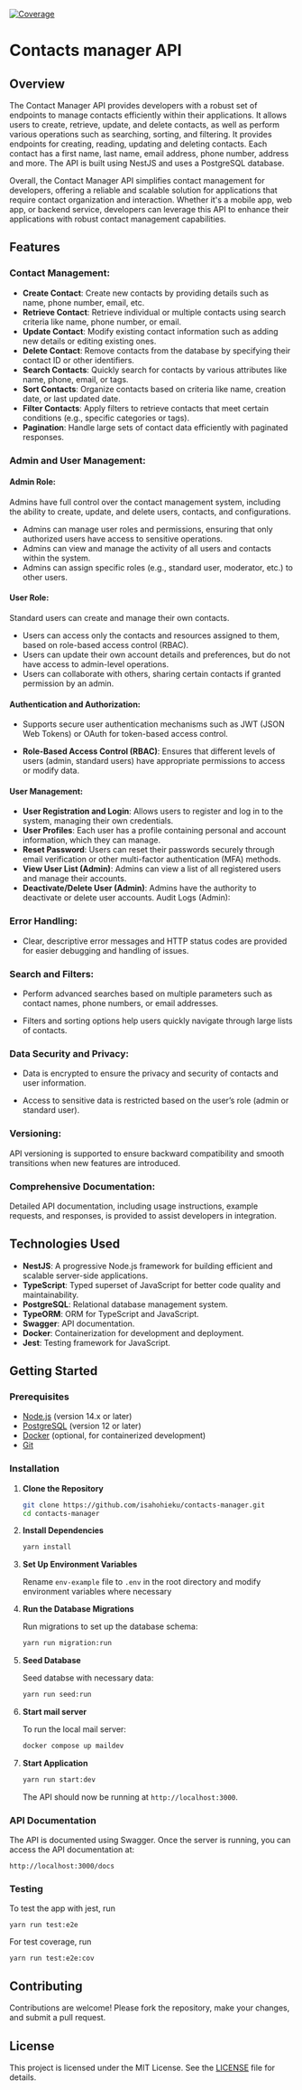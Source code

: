 
<!-- README.md -->
[![Coverage](https://codecov.io/gh/isahohieku/contacts-manager/graph/badge.svg?token=1RHWQZT1DJ)](https://codecov.io/gh/isahohieku/contacts-manager)

# Contacts manager API

## Overview

The Contact Manager API provides developers with a robust set of endpoints to manage contacts efficiently within their applications. It allows users to create, retrieve, update, and delete contacts, as well as perform various operations such as searching, sorting, and filtering. It provides endpoints for creating, reading, updating and deleting contacts. Each contact has a first name, last name, email address, phone number, address and more. The API is built using NestJS and uses a PostgreSQL database.

Overall, the Contact Manager API simplifies contact management for developers, offering a reliable and scalable solution for applications that require contact organization and interaction. Whether it's a mobile app, web app, or backend service, developers can leverage this API to enhance their applications with robust contact management capabilities.

## Features

### Contact Management:

- **Create Contact**: Create new contacts by providing details such as name, phone number, email, etc.
- **Retrieve Contact**: Retrieve individual or multiple contacts using search criteria like name, phone number, or email.
- **Update Contact**: Modify existing contact information such as adding new details or editing existing ones.
- **Delete Contact**: Remove contacts from the database by specifying their contact ID or other identifiers.
- **Search Contacts**: Quickly search for contacts by various attributes like name, phone, email, or tags.
- **Sort Contacts**: Organize contacts based on criteria like name, creation date, or last updated date.
- **Filter Contacts**: Apply filters to retrieve contacts that meet certain conditions (e.g., specific categories or tags).
- **Pagination**: Handle large sets of contact data efficiently with paginated responses.

### Admin and User Management:

#### Admin Role:
Admins have full control over the contact management system, including the ability to create, update, and delete users, contacts, and configurations.

- Admins can manage user roles and permissions, ensuring that only authorized users have access to sensitive operations.
- Admins can view and manage the activity of all users and contacts within the system.
- Admins can assign specific roles (e.g., standard user, moderator, etc.) to other users.

#### User Role:
Standard users can create and manage their own contacts.

- Users can access only the contacts and resources assigned to them, based on role-based access control (RBAC).
- Users can update their own account details and preferences, but do not have access to admin-level operations.
- Users can collaborate with others, sharing certain contacts if granted permission by an admin.

#### Authentication and Authorization:

- Supports secure user authentication mechanisms such as JWT (JSON Web Tokens) or OAuth for token-based access control.

- **Role-Based Access Control (RBAC)**: Ensures that different levels of users (admin, standard users) have appropriate permissions to access or modify data.

#### User Management:

- **User Registration and Login**: Allows users to register and log in to the system, managing their own credentials.
- **User Profiles**: Each user has a profile containing personal and account information, which they can manage.
- **Reset Password**: Users can reset their passwords securely through email verification or other multi-factor authentication (MFA) methods.
- **View User List (Admin)**: Admins can view a list of all registered users and manage their accounts.
- **Deactivate/Delete User (Admin)**: Admins have the authority to deactivate or delete user accounts.
Audit Logs (Admin):

### Error Handling:

- Clear, descriptive error messages and HTTP status codes are provided for easier debugging and handling of issues.

### Search and Filters:

- Perform advanced searches based on multiple parameters such as contact names, phone numbers, or email addresses.

- Filters and sorting options help users quickly navigate through large lists of contacts.

### Data Security and Privacy:

- Data is encrypted to ensure the privacy and security of contacts and user information.

- Access to sensitive data is restricted based on the user’s role (admin or standard user).

### Versioning:

API versioning is supported to ensure backward compatibility and smooth transitions when new features are introduced.

### Comprehensive Documentation:

Detailed API documentation, including usage instructions, example requests, and responses, is provided to assist developers in integration.


## Technologies Used
- **NestJS**: A progressive Node.js framework for building efficient and scalable server-side applications.
- **TypeScript**: Typed superset of JavaScript for better code quality and maintainability.
- **PostgreSQL**: Relational database management system.
- **TypeORM**: ORM for TypeScript and JavaScript.
- **Swagger**: API documentation.
- **Docker**: Containerization for development and deployment.
- **Jest**: Testing framework for JavaScript.

## Getting Started

### Prerequisites

- [Node.js](https://nodejs.org/) (version 14.x or later)
- [PostgreSQL](https://www.postgresql.org/) (version 12 or later)
- [Docker](https://www.docker.com/) (optional, for containerized development)
- [Git](https://git-scm.com/)

### Installation

1. **Clone the Repository**

   ```bash
   git clone https://github.com/isahohieku/contacts-manager.git
   cd contacts-manager
   ```

2. **Install Dependencies**

   ```bash
   yarn install
   ```

3. **Set Up Environment Variables**

   Rename `env-example` file to `.env` in the root directory and modify environment variables where necessary


4. **Run the Database Migrations**

   Run migrations to set up the database schema:

   ```bash
   yarn run migration:run
   ```

5. **Seed Database**

   Seed databse with necessary data:

   ```bash
   yarn run seed:run
   ```

6. **Start mail server**

   To run the local mail server:

   ```bash
   docker compose up maildev
   ```

7. **Start Application**

   ```bash
   yarn run start:dev
   ```

   The API should now be running at `http://localhost:3000`.

### API Documentation

The API is documented using Swagger. Once the server is running, you can access the API documentation at:

```
http://localhost:3000/docs
```

### Testing

To test the app with jest, run

```
yarn run test:e2e
```

For test coverage, run

```
yarn run test:e2e:cov
```


## Contributing

Contributions are welcome! Please fork the repository, make your changes, and submit a pull request.

## License

This project is licensed under the MIT License. See the [LICENSE](LICENSE) file for details.
